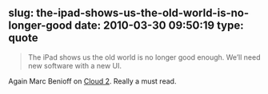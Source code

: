 slug: the-ipad-shows-us-the-old-world-is-no-longer-good
date: 2010-03-30 09:50:19
type: quote
---

> The iPad shows us the old world is no longer good enough. We’ll need new software with a new UI.

Again Marc Benioff on [Cloud 2](http://techcrunch.com/2010/03/29/ipad-cloud-2/). Really a must read.
